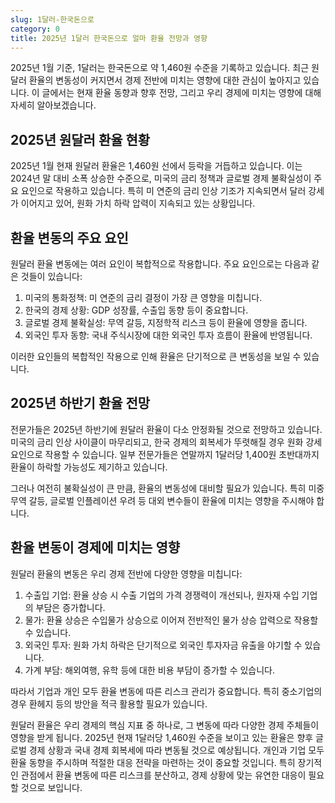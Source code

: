 ```yaml
---
slug: 1달러-한국돈으로
category: 0
title: 2025년 1달러 한국돈으로 얼마 환율 전망과 영향
---
```


2025년 1월 기준, 1달러는 한국돈으로 약 1,460원 수준을 기록하고 있습니다. 최근 원달러 환율의 변동성이 커지면서 경제 전반에 미치는 영향에 대한 관심이 높아지고 있습니다. 이 글에서는 현재 환율 동향과 향후 전망, 그리고 우리 경제에 미치는 영향에 대해 자세히 알아보겠습니다.

## 2025년 원달러 환율 현황

2025년 1월 현재 원달러 환율은 1,460원 선에서 등락을 거듭하고 있습니다. 이는 2024년 말 대비 소폭 상승한 수준으로, 미국의 금리 정책과 글로벌 경제 불확실성이 주요 요인으로 작용하고 있습니다. 특히 미 연준의 금리 인상 기조가 지속되면서 달러 강세가 이어지고 있어, 원화 가치 하락 압력이 지속되고 있는 상황입니다.

## 환율 변동의 주요 요인

원달러 환율 변동에는 여러 요인이 복합적으로 작용합니다. 주요 요인으로는 다음과 같은 것들이 있습니다:

1. 미국의 통화정책: 미 연준의 금리 결정이 가장 큰 영향을 미칩니다.
2. 한국의 경제 상황: GDP 성장률, 수출입 동향 등이 중요합니다.
3. 글로벌 경제 불확실성: 무역 갈등, 지정학적 리스크 등이 환율에 영향을 줍니다.
4. 외국인 투자 동향: 국내 주식시장에 대한 외국인 투자 흐름이 환율에 반영됩니다.

이러한 요인들의 복합적인 작용으로 인해 환율은 단기적으로 큰 변동성을 보일 수 있습니다.

## 2025년 하반기 환율 전망

전문가들은 2025년 하반기에 원달러 환율이 다소 안정화될 것으로 전망하고 있습니다. 미국의 금리 인상 사이클이 마무리되고, 한국 경제의 회복세가 뚜렷해질 경우 원화 강세 요인으로 작용할 수 있습니다. 일부 전문가들은 연말까지 1달러당 1,400원 초반대까지 환율이 하락할 가능성도 제기하고 있습니다.

그러나 여전히 불확실성이 큰 만큼, 환율의 변동성에 대비할 필요가 있습니다. 특히 미중 무역 갈등, 글로벌 인플레이션 우려 등 대외 변수들이 환율에 미치는 영향을 주시해야 합니다.

## 환율 변동이 경제에 미치는 영향

원달러 환율의 변동은 우리 경제 전반에 다양한 영향을 미칩니다:

1. 수출입 기업: 환율 상승 시 수출 기업의 가격 경쟁력이 개선되나, 원자재 수입 기업의 부담은 증가합니다.
2. 물가: 환율 상승은 수입물가 상승으로 이어져 전반적인 물가 상승 압력으로 작용할 수 있습니다.
3. 외국인 투자: 원화 가치 하락은 단기적으로 외국인 투자자금 유출을 야기할 수 있습니다.
4. 가계 부담: 해외여행, 유학 등에 대한 비용 부담이 증가할 수 있습니다.

따라서 기업과 개인 모두 환율 변동에 따른 리스크 관리가 중요합니다. 특히 중소기업의 경우 환헤지 등의 방안을 적극 활용할 필요가 있습니다.

원달러 환율은 우리 경제의 핵심 지표 중 하나로, 그 변동에 따라 다양한 경제 주체들이 영향을 받게 됩니다. 2025년 현재 1달러당 1,460원 수준을 보이고 있는 환율은 향후 글로벌 경제 상황과 국내 경제 회복세에 따라 변동될 것으로 예상됩니다. 개인과 기업 모두 환율 동향을 주시하며 적절한 대응 전략을 마련하는 것이 중요할 것입니다. 특히 장기적인 관점에서 환율 변동에 따른 리스크를 분산하고, 경제 상황에 맞는 유연한 대응이 필요할 것으로 보입니다.